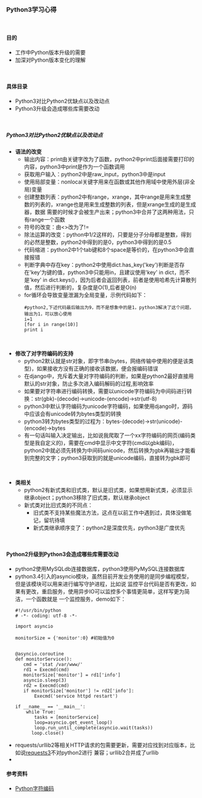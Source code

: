 ### Python3学习心得

<br/>

#### 目的
* 工作中Python版本升级的需要
* 加深对Python版本变化的理解

<br/>

#### 具体目录
* Python3对比Python2优缺点以及改动点
* Python3升级会造成哪些库需要改动

<br/>

##### Python3对比Python2优缺点以及改动点
* **语法的改变**
	* 输出内容：print由关键字改为了函数，python2中print后面接需要打印的内容，python3中print是作为一个函数调用
	* 获取用户输入：python2中是raw_input，python3中是input
	* 使用局部变量：nonlocal关键字用来在函数或其他作用域中使用外层(非全局)变量
	* 创建整数列表：python2中有range，xrange，其中range是用来生成整数的列表的，xrange也是用来生成整数的列表，但是xrange生成的是生成器，数据
				需要的时候才会被生产出来；python3中合并了这两种用法，只有range一个函数
	* 符号的改变：由<>改为了!=
	* 除法运算的改变：python中1/2这样的，只要是分子分母都是整数，得到的必然是整数，python2中得到的是0，python3中得到的是0.5
	* 代码缩进：python2中1个tab键和8个space是等价的，在python3中会直接报错
	* 判断字典中存在key：python2中使用dict.has_key('key')判断是否存在'key'为键的值，python3中只能用in，且建议使用'key' in dict，而不是'key'
				in dict.keys()，因为后者会返回列表，前者是使用哈希先计算散列值，然后进行判断的，复杂度是O(1),后者是O(n)
	* for循环会导致变量泄漏为全局变量，示例代码如下：
		```
		#python2,下述代码最后输出为9，而不是想象中的是1，python3解决了这个问题，输出为1，可以放心使用
		i=1
		[for i in range(10)]
		print i  
		```

<br/>

* **修改了对字符编码的支持**
	* python2默认就是str对象，即字节串(bytes，网络传输中使用的便是该类型)，如果接收方没有正确的接收该数据，便会报编码错误
	* 在django中，充斥着大量对字符编码的判断，如果是python2最好直接用默认的str对象，防止多次进入编码解码的过程,影响效率
	* 如果要对字符串进行编码转换，需要以unicode字符编码为中间码进行转换：str(gbk)-(decode)->unicode-(encode)->str(utf-8)
	* python3中默认字符编码为unicode字符编码，如果使用django时，源码中应该会有unicode转为bytes类型的转换
	* python3转为bytes类型的过程为：bytes-(decode)->str(unicode)-(encode)->bytes
	* 有一句话叫输入决定输出，比如说我爬取了一个xx字符编码的网页(编码类型是我自定义的)，需要在cmd中显示中文字符(cmd以gbk编码)，
	python2中就必须先转换为中间码unicode，然后转换为gbk再输出才能看到完整的文字；python3获取到的就是unicode编码，直接转为gbk即可
	
<br/>

* **类相关**
	* python2有新式类和旧式类，默认是旧式类，如果想用新式类，必须显示继承object；python3移除了旧式类，默认继承object
	* 新式类对比旧式类的不同点：
		* 旧式类不支持某些魔法方法，这点在以前工作中遇到过，具体没做笔记，留坑待填
		* 新式类继承顺序变了：python2是深度优先，python3是广度优先
	
<br/>

#### Python2升级到Python3会造成哪些库需要改动
* python2使用MySQLdb连接数据库，python3使用PyMySQL连接数据库
* python3.4引入的asyncio模块，虽然目前开发业务使用的是同步编程模型，但是该模块可以用来进行编写守护进程，比如说
  监控平台代码是否有更改，如果有更改，重启服务，使用异步IO可以监控多个事情更简单，这样写更为简洁，一个函数就是
  一个监控服务，demo如下：
  ```
  #!/usr/bin/python
  # -*- coding: utf-8 -*-

  import asyncio

  monitorSize = {'monitor':0} #初始值为0


  @asyncio.coroutine
  def monitorService():
     cmd = 'stat /var/www/'
     rd1 = Execmd(cmd)
     monitorSize['monitor'] = rd1['info']
     asyncio.sleep(3)
     rd2 = Execmd(cmd)
     if monitorSize['monitor'] != rd2['info']:
         Execmd('service httpd restart')

  if __name__ == '__main__':
      while True:
         tasks = [monitorService]
         loop=asyncio.get_event_loop()
         loop.run_until_complete(asyncio.wait(tasks))
        loop.close()
  ```
* requests/urllib2等相关HTTP请求的包需要更新，需要对应找到对应版本，比如说[requests3](https://pypi.org/project/requests3/)不对python2进行
  兼容；urllib2合并成了urllib
* 


#### 参考资料
* [Python字符编码](http://aju.space/2015/11/10/Python-character-encoding-explained.html)
